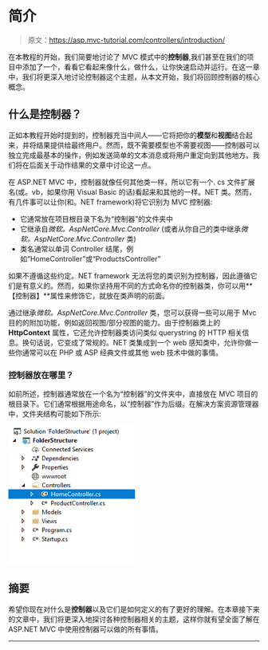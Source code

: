 # 简介

> 原文：<https://asp.mvc-tutorial.com/controllers/introduction/>

在本教程的开始，我们简要地讨论了 MVC 模式中的**控制器**,我们甚至在我们的项目中添加了一个，看看它看起来像什么，做什么，让你快速启动并运行。在这一章中，我们将更深入地讨论控制器这个主题，从本文开始，我们将回顾控制器的核心概念。

## 什么是控制器？

正如本教程开始时提到的，控制器充当中间人——它将把你的**模型**和**视图**结合起来，并将结果提供给最终用户。然而，既不需要模型也不需要视图——控制器可以独立完成最基本的操作，例如发送简单的文本消息或将用户重定向到其他地方。我们将在后面关于动作结果的文章中讨论这一点。

在 ASP.NET MVC 中，控制器就像任何其他类一样，所以它有一个. cs 文件扩展名(或。vb，如果你用 Visual Basic 的话)看起来和其他的一样。NET 类。然而，有几件事可以让你(和。NET framework)将它识别为 MVC 控制器:

*   它通常放在项目根目录下名为“控制器”的文件夹中
*   它继承自*微软。AspNetCore.Mvc.Controller* (或者从你自己的类中继承*微软。AspNetCore.Mvc.Controller* 类)
*   类名通常以单词 Controller 结尾，例如“HomeController”或“ProductsController”

如果不遵循这些约定。NET framework 无法将您的类识别为控制器，因此遵循它们是有意义的。然而，如果你坚持用不同的方式命名你的控制器类，你可以用**【控制器】**属性来修饰它，就放在类声明的前面。

<input type="hidden" name="IL_IN_ARTICLE">

通过继承*微软。AspNetCore.Mvc.Controller* 类，您可以获得一些可以用于 Mvc 目的的附加功能，例如返回视图/部分视图的能力。由于控制器类上的 **HttpContext** 属性，它还允许控制器类访问类似 querystring 的 HTTP 相关信息。换句话说，它变成了常规的。NET 类集成到一个 web 感知类中，允许你做一些你通常可以在 PHP 或 ASP 经典文件或其他 web 技术中做的事情。

### 控制器放在哪里？

如前所述，控制器通常放在一个名为“控制器”的文件夹中，直接放在 MVC 项目的根目录下。它们通常根据用途命名，以“控制器”作为后缀。在解决方案资源管理器中，文件夹结构可能如下所示:

![](img/7281cb1d3530fd2cb33b2d9433776040.png "Folder structure")

## 摘要

希望你现在对什么是**控制器**以及它们是如何定义的有了更好的理解。在本章接下来的文章中，我们将更深入地探讨各种控制器相关的主题，这样你就有望全面了解在 ASP.NET MVC 中使用控制器可以做的所有事情。

* * *
